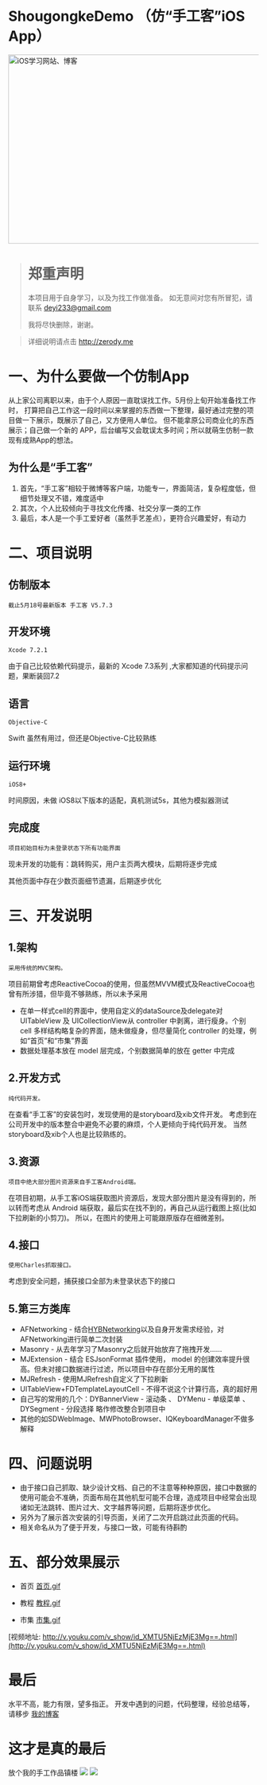 # ShougongkeDemo （仿“手工客”iOS App）


<img src="http://o76hg1e0m.bkt.clouddn.com/IMG_4480.JPG" height=380 width=640 alt="iOS学习网站、博客" align=center />

># 郑重声明 #
>本项目用于自身学习，以及为找工作做准备。
>如无意间对您有所冒犯，请联系 deyi233@gmail.com
>
>我将尽快删除，谢谢。

>详细说明请点击 <http://zerody.me>

<!-- more -->

# 一、为什么要做一个仿制App
从上家公司离职以来，由于个人原因一直耽误找工作。5月份上旬开始准备找工作时，
打算把自己工作这一段时间以来掌握的东西做一下整理，最好通过完整的项目做一下展示，既展示了自己，又方便用人单位。
但不能拿原公司商业化的东西展示；自己做一个新的 APP，后台编写又会耽误太多时间；所以就萌生仿制一款现有成熟App的想法。

## 为什么是“手工客”
1. 首先，“手工客”相较于微博等客户端，功能专一，界面简洁，复杂程度低，但细节处理又不错，难度适中
2. 其次，个人比较倾向于寻找文化传播、社交分享一类的工作
3. 最后，本人是一个手工爱好者（虽然手艺差点），更符合兴趣爱好，有动力

# 二、项目说明
## 仿制版本
    截止5月18号最新版本 手工客 V5.7.3

## 开发环境
    Xcode 7.2.1
由于自己比较依赖代码提示，最新的 Xcode 7.3系列 ,大家都知道的代码提示问题，果断装回7.2

## 语言
    Objective-C
Swift 虽然有用过，但还是Objective-C比较熟练

## 运行环境
    iOS8+
时间原因，未做 iOS8以下版本的适配，真机测试5s，其他为模拟器测试

## 完成度
    项目初始目标为未登录状态下所有功能界面

现未开发的功能有：跳转购买，用户主页两大模块，后期将逐步完成

其他页面中存在少数页面细节遗漏，后期逐步优化

# 三、开发说明 

## 1.架构
    采用传统的MVC架构。
项目前期曾考虑ReactiveCocoa的使用，但虽然MVVM模式及ReactiveCocoa也曾有所涉猎，但毕竟不够熟练，所以未予采用

* 在单一样式cell的界面中，使用自定义的dataSource及delegate对 UITableView 及 UICollectionView从 controller 中剥离，进行瘦身。个别 cell 多样结构略复杂的界面，随未做瘦身，但尽量简化 controller 的处理，例如“首页”和“市集”界面
* 数据处理基本放在 model 层完成，个别数据简单的放在 getter 中完成 

## 2.开发方式
    纯代码开发。
在查看“手工客”的安装包时，发现使用的是storyboard及xib文件开发。
考虑到在公司开发中的版本整合中避免不必要的麻烦，个人更倾向于纯代码开发。
当然storyboard及xib个人也是比较熟练的。

## 3.资源
    项目中绝大部分图片资源来自手工客Android端。
在项目初期，从手工客iOS端获取图片资源后，发现大部分图片是没有得到的，所以转而考虑从 Android 端获取，最后实在找不到的，再自己从运行截图上抠(比如下拉刷新的小剪刀)。
    所以，在图片的使用上可能跟原版存在细微差别。

## 4.接口
    使用Charles抓取接口。
考虑到安全问题，捕获接口全部为未登录状态下的接口

## 5.第三方类库
* AFNetworking  -  结合[HYBNetworking](https://github.com/CoderJackyHuang/HYBNetworking)以及自身开发需求经验，对AFNetworking进行简单二次封装
* Masonry   -  从去年学习了Masonry之后就开始放弃了拖拽开发……
* MJExtension - 结合 ESJsonFormat 插件使用， model 的创建效率提升很高。但未对接口数据进行过滤，所以项目中存在部分无用的属性
* MJRefresh - 使用MJRefresh自定义了下拉刷新
* UITableView+FDTemplateLayoutCell - 不得不说这个计算行高，真的超好用
* 自己写的常用的几个：DYBannerView - 滚动条 、 DYMenu - 单级菜单  、DYSegment - 分段选择 略作修改整合到项目中
* 其他的如SDWebImage、MWPhotoBrowser、IQKeyboardManager不做多解释

# 四、问题说明
* 由于接口自己抓取、缺少设计文档、自己的不注意等种种原因，接口中数据的使用可能会不准确，页面布局在其他机型可能不合理，造成项目中经常会出现诸如无法跳转、图片过大、文字越界等问题，后期将逐步优化。
* 另外为了展示首次安装的引导页面，关闭了二次开启跳过此页面的代码。
* 相关命名从为了便于开发，与接口一致，可能有待斟酌

# 五、部分效果展示
* 首页  [首页.gif](http://o76hg1e0m.bkt.clouddn.com/sgk-show01.gif)

* 教程  [教程.gif](http://o76hg1e0m.bkt.clouddn.com/sgk-show02.gif)

* 市集  [市集.gif](http://o76hg1e0m.bkt.clouddn.com/sgk-show04.gif)


[视频地址: http://v.youku.com/v_show/id_XMTU5NjEzMjE3Mg==.html](http://v.youku.com/v_show/id_XMTU5NjEzMjE3Mg==.html)

# 最后
水平不高，能力有限，望多指正。
开发中遇到的问题，代码整理，经验总结等，请移步 [我的博客](http://www.zerody.me)

# 这才是真的最后
放个我的手工作品镇楼
![](http://o76hg1e0m.bkt.clouddn.com/IMG_20140123_113242.jpg)  ![](http://o76hg1e0m.bkt.clouddn.com/IMG_20140123_112739.jpg)
